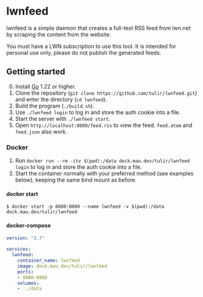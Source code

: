 # lwnfeed
lwnfeed is a simple daemon that creates a full-text RSS feed from lwn.net by
scraping the content from the website.

You must have a LWN subscription to use this tool. It is intended for personal
use only, please do not publish the generated feeds.

## Getting started
0. Install [Go](https://golang.org/dl/) 1.22 or higher.
1. Clone the repository (`git clone https://github.com/tulir/lwnfeed.git`) and enter the directory (`cd lwnfeed`).
2. Build the program (`./build.sh`).
3. Use `./lwnfeed login` to log in and store the auth cookie into a file.
4. Start the server with `./lwnfeed start`.
5. Open `http://localhost:8080/feed.rss` to view the feed. `feed.atom` and `feed.json` also work.

### Docker
1. Run `docker run --rm -itv $(pwd):/data dock.mau.dev/tulir/lwnfeed login` to log in and store the auth cookie into a file.
2. Start the container normally with your preferred method (see examples below), keeping the same bind mount as before.

#### docker start
```
$ docker start -p 8080:8080 --name lwnfeed -v $(pwd):/data dock.mau.dev/tulir/lwnfeed
```

#### docker-compose
```yaml
version: "3.7"

services:
  lwnfeed:
    container_name: lwnfeed
    image: dock.mau.dev/tulir/lwnfeed
    ports:
    - 8080:8080
    volumes:
    - .:/data
```
